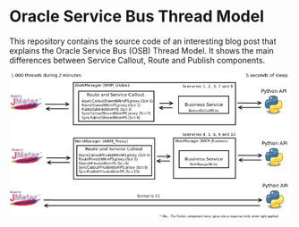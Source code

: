 # Oracle Service Bus Thread Model

This repository contains the source code of an interesting blog post that explains the Oracle Service Bus (OSB) Thread Model. It shows the main differences between Service Callout, Route and Publish components.

![](https://github.com/groundswellgroup/osbthreadmodel/blob/master/Diagrams/Objective.png?raw=true)